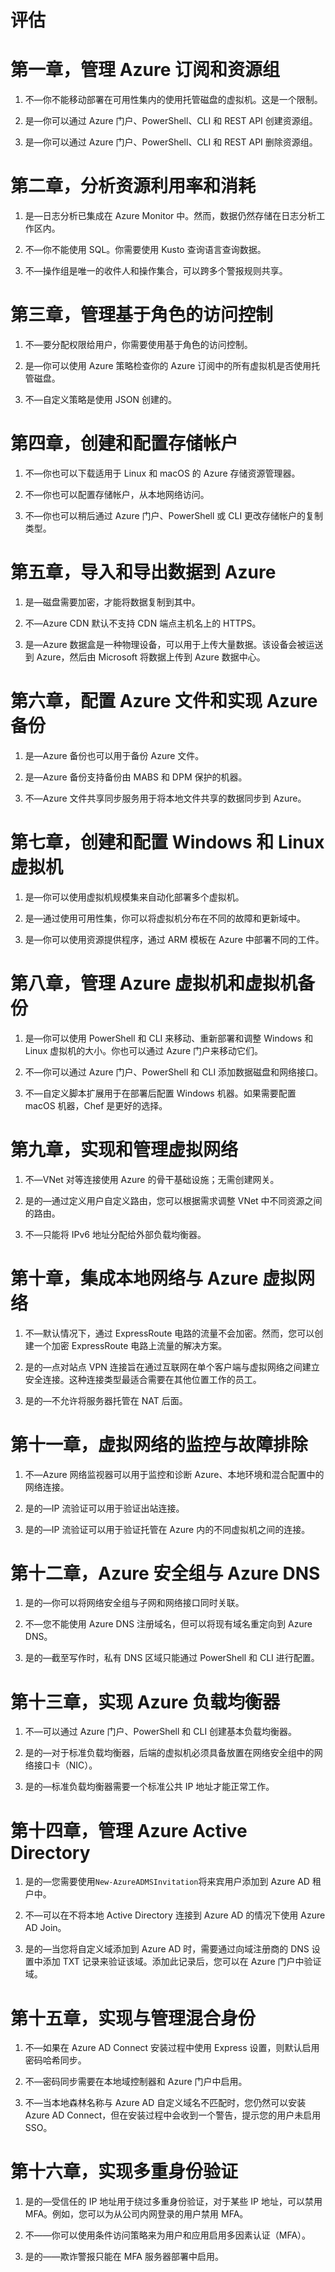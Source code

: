 # 评估

# 第一章，管理 Azure 订阅和资源组

1.  不—你不能移动部署在可用性集内的使用托管磁盘的虚拟机。这是一个限制。

1.  是—你可以通过 Azure 门户、PowerShell、CLI 和 REST API 创建资源组。

1.  是—你可以通过 Azure 门户、PowerShell、CLI 和 REST API 删除资源组。

# 第二章，分析资源利用率和消耗

1.  是—日志分析已集成在 Azure Monitor 中。然而，数据仍然存储在日志分析工作区内。

1.  不—你不能使用 SQL。你需要使用 Kusto 查询语言查询数据。

1.  不—操作组是唯一的收件人和操作集合，可以跨多个警报规则共享。

# 第三章，管理基于角色的访问控制

1.  不—要分配权限给用户，你需要使用基于角色的访问控制。

1.  是—你可以使用 Azure 策略检查你的 Azure 订阅中的所有虚拟机是否使用托管磁盘。

1.  不—自定义策略是使用 JSON 创建的。

# 第四章，创建和配置存储帐户

1.  不—你也可以下载适用于 Linux 和 macOS 的 Azure 存储资源管理器。

1.  不—你也可以配置存储帐户，从本地网络访问。

1.  不—你也可以稍后通过 Azure 门户、PowerShell 或 CLI 更改存储帐户的复制类型。

# 第五章，导入和导出数据到 Azure

1.  是—磁盘需要加密，才能将数据复制到其中。

1.  不—Azure CDN 默认不支持 CDN 端点主机名上的 HTTPS。

1.  是—Azure 数据盒是一种物理设备，可以用于上传大量数据。该设备会被运送到 Azure，然后由 Microsoft 将数据上传到 Azure 数据中心。

# 第六章，配置 Azure 文件和实现 Azure 备份

1.  是—Azure 备份也可以用于备份 Azure 文件。

1.  是—Azure 备份支持备份由 MABS 和 DPM 保护的机器。

1.  不—Azure 文件共享同步服务用于将本地文件共享的数据同步到 Azure。

# 第七章，创建和配置 Windows 和 Linux 虚拟机

1.  是—你可以使用虚拟机规模集来自动化部署多个虚拟机。

1.  是—通过使用可用性集，你可以将虚拟机分布在不同的故障和更新域中。

1.  是—你可以使用资源提供程序，通过 ARM 模板在 Azure 中部署不同的工件。

# 第八章，管理 Azure 虚拟机和虚拟机备份

1.  是—你可以使用 PowerShell 和 CLI 来移动、重新部署和调整 Windows 和 Linux 虚拟机的大小。你也可以通过 Azure 门户来移动它们。

1.  不—你可以通过 Azure 门户、PowerShell 和 CLI 添加数据磁盘和网络接口。

1.  不—自定义脚本扩展用于在部署后配置 Windows 机器。如果需要配置 macOS 机器，Chef 是更好的选择。

# 第九章，实现和管理虚拟网络

1.  不—VNet 对等连接使用 Azure 的骨干基础设施；无需创建网关。

1.  是的—通过定义用户自定义路由，您可以根据需求调整 VNet 中不同资源之间的路由。

1.  不—只能将 IPv6 地址分配给外部负载均衡器。

# 第十章，集成本地网络与 Azure 虚拟网络

1.  不—默认情况下，通过 ExpressRoute 电路的流量不会加密。然而，您可以创建一个加密 ExpressRoute 电路上流量的解决方案。

1.  是的—点对站点 VPN 连接旨在通过互联网在单个客户端与虚拟网络之间建立安全连接。这种连接类型最适合需要在其他位置工作的员工。

1.  是的—不允许将服务器托管在 NAT 后面。

# 第十一章，虚拟网络的监控与故障排除

1.  不—Azure 网络监视器可以用于监控和诊断 Azure、本地环境和混合配置中的网络连接。

1.  是的—IP 流验证可以用于验证出站连接。

1.  是的—IP 流验证可以用于验证托管在 Azure 内的不同虚拟机之间的连接。

# 第十二章，Azure 安全组与 Azure DNS

1.  是的—你可以将网络安全组与子网和网络接口同时关联。

1.  不—您不能使用 Azure DNS 注册域名，但可以将现有域名重定向到 Azure DNS。

1.  是的—截至写作时，私有 DNS 区域只能通过 PowerShell 和 CLI 进行配置。

# 第十三章，实现 Azure 负载均衡器

1.  不—可以通过 Azure 门户、PowerShell 和 CLI 创建基本负载均衡器。

1.  是的—对于标准负载均衡器，后端的虚拟机必须具备放置在网络安全组中的网络接口卡（NIC）。

1.  是的—标准负载均衡器需要一个标准公共 IP 地址才能正常工作。

# 第十四章，管理 Azure Active Directory

1.  是的—您需要使用`New-AzureADMSInvitation`将来宾用户添加到 Azure AD 租户中。

1.  不—可以在不将本地 Active Directory 连接到 Azure AD 的情况下使用 Azure AD Join。

1.  是的—当您将自定义域添加到 Azure AD 时，需要通过向域注册商的 DNS 设置中添加 TXT 记录来验证该域。添加此记录后，您可以在 Azure 门户中验证域。

# 第十五章，实现与管理混合身份

1.  不—如果在 Azure AD Connect 安装过程中使用 Express 设置，则默认启用密码哈希同步。

1.  不—密码同步需要在本地域控制器和 Azure 门户中启用。

1.  不—当本地森林名称与 Azure AD 自定义域名不匹配时，您仍然可以安装 Azure AD Connect，但在安装过程中会收到一个警告，提示您的用户未启用 SSO。

# 第十六章，实现多重身份验证

1.  是的—受信任的 IP 地址用于绕过多重身份验证，对于某些 IP 地址，可以禁用 MFA。例如，您可以为从公司内网登录的用户禁用 MFA。

1.  不——你可以使用条件访问策略来为用户和应用启用多因素认证（MFA）。

1.  是的——欺诈警报只能在 MFA 服务器部署中启用。
